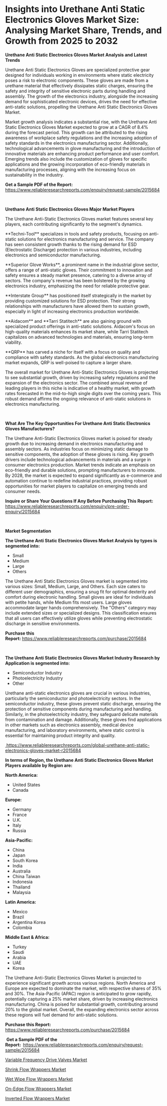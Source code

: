 <p><h1>Insights into Urethane Anti Static Electronics Gloves Market Size: Analysing Market Share, Trends, and Growth from 2025 to 2032</h1></p><p><strong>Urethane Anti Static Electronics Gloves Market Analysis and Latest Trends</strong></p>
<p><p>Urethane Anti Static Electronics Gloves are specialized protective gear designed for individuals working in environments where static electricity poses a risk to electronic components. These gloves are made from a urethane material that effectively dissipates static charges, ensuring the safety and integrity of sensitive electronic parts during handling and assembly. The growth of the electronics industry, alongside the increasing demand for sophisticated electronic devices, drives the need for effective anti-static solutions, propelling the Urethane Anti Static Electronics Gloves Market.</p><p>Market growth analysis indicates a substantial rise, with the Urethane Anti Static Electronics Gloves Market expected to grow at a CAGR of 8.4% during the forecast period. This growth can be attributed to the rising awareness of workplace safety regulations and the increasing adoption of safety standards in the electronics manufacturing sector. Additionally, technological advancements in glove manufacturing and the introduction of innovative materials are enhancing product performance and user comfort. Emerging trends also include the customization of gloves for specific applications and the growing incorporation of eco-friendly materials in manufacturing processes, aligning with the increasing focus on sustainability in the industry.</p></p>
<p><strong>Get a Sample PDF of the Report:&nbsp;</strong> <a href="https://www.reliableresearchreports.com/enquiry/request-sample/2015684?utm_campaign=2794&utm_medium=2&utm_source=Github&utm_content=ia&utm_term=29032025&utm_id=urethane-anti-static-electronics-gloves">https://www.reliableresearchreports.com/enquiry/request-sample/2015684</a></p>
<p>&nbsp;</p>
<p><strong>Urethane Anti Static Electronics Gloves Major Market Players</strong></p>
<p><p>The Urethane Anti-Static Electronics Gloves market features several key players, each contributing significantly to the segment's dynamics. </p><p>**Techni-Tool** specializes in tools and safety products, focusing on anti-static solutions for electronics manufacturing and service. The company has seen consistent growth thanks to the rising demand for ESD (Electrostatic Discharge) protection in various industries, including electronics and semiconductor manufacturing. </p><p>**Superior Glove Works**, a prominent name in the industrial glove sector, offers a range of anti-static gloves. Their commitment to innovation and safety ensures a steady market presence, catering to a diverse array of sectors. The company's revenue has been bolstered by the growing electronics industry, emphasizing the need for reliable protective gear.</p><p>**Interstate Group** has positioned itself strategically in the market by providing customized solutions for ESD protection. Their strong relationships with manufacturers have allowed them to sustain growth, especially in light of increasing electronics production worldwide.</p><p>**Aidacom** and **Tarri Statitech** are also gaining ground with specialized product offerings in anti-static solutions. Aidacom's focus on high-quality materials enhances its market share, while Tarri Statitech capitalizes on advanced technologies and materials, ensuring long-term viability.</p><p>**QRP** has carved a niche for itself with a focus on quality and compliance with safety standards. As the global electronics manufacturing market expands, QRP is well-poised to capture a larger share.</p><p>The overall market for Urethane Anti-Static Electronics Gloves is projected to see substantial growth, driven by increasing safety regulations and the expansion of the electronics sector. The combined annual revenue of leading players in this niche is indicative of a healthy market, with growth rates forecasted in the mid-to-high single digits over the coming years. This robust demand affirms the ongoing relevance of anti-static solutions in electronics manufacturing.</p></p>
<p>&nbsp;</p>
<p><strong>What Are The Key Opportunities For Urethane Anti Static Electronics Gloves Manufacturers?</strong></p>
<p><p>The Urethane Anti-Static Electronics Gloves market is poised for steady growth due to increasing demand in electronics manufacturing and assembly sectors. As industries focus on minimizing static damage to sensitive components, the adoption of these gloves is rising. Key growth drivers include technological advancements in materials and a surge in consumer electronics production. Market trends indicate an emphasis on eco-friendly and durable solutions, prompting manufacturers to innovate. By 2028, the market is expected to expand significantly as e-commerce and automation continue to redefine industrial practices, providing robust opportunities for market players to capitalize on emerging trends and consumer needs.</p></p>
<p><strong>Inquire or Share Your Questions If Any Before Purchasing This Report:</strong> <a href="https://www.reliableresearchreports.com/enquiry/pre-order-enquiry/2015684?utm_campaign=2794&utm_medium=2&utm_source=Github&utm_content=ia&utm_term=29032025&utm_id=urethane-anti-static-electronics-gloves">https://www.reliableresearchreports.com/enquiry/pre-order-enquiry/2015684</a></p>
<p>&nbsp;</p>
<p><strong>Market Segmentation</strong></p>
<p><strong>The Urethane Anti Static Electronics Gloves Market Analysis by types is segmented into:</strong></p>
<p><ul><li>Small</li><li>Medium</li><li>Large</li><li>Others</li></ul></p>
<p><p>The Urethane Anti Static Electronics Gloves market is segmented into various sizes: Small, Medium, Large, and Others. Each size caters to different user demographics, ensuring a snug fit for optimal dexterity and comfort during electronic handling. Small gloves are ideal for individuals with petite hands, while Medium fits most users. Large gloves accommodate larger hands comprehensively. The "Others" category may include extended sizes or specialized designs. This classification ensures that all users can effectively utilize gloves while preventing electrostatic discharge in sensitive environments.</p></p>
<p><strong>Purchase this Report:&nbsp;</strong><a href="https://www.reliableresearchreports.com/purchase/2015684?utm_campaign=2794&utm_medium=2&utm_source=Github&utm_content=ia&utm_term=29032025&utm_id=urethane-anti-static-electronics-gloves">https://www.reliableresearchreports.com/purchase/2015684</a></p>
<p>&nbsp;</p>
<p><strong>The Urethane Anti Static Electronics Gloves Market Industry Research by Application is segmented into:</strong></p>
<p><ul><li>Semiconductor Industry</li><li>Photoelectricity Industry</li><li>Other</li></ul></p>
<p><p>Urethane anti-static electronics gloves are crucial in various industries, particularly the semiconductor and photoelectricity sectors. In the semiconductor industry, these gloves prevent static discharge, ensuring the protection of sensitive components during manufacturing and handling. Similarly, in the photoelectricity industry, they safeguard delicate materials from contamination and damage. Additionally, these gloves find applications in other markets such as electronics assembly, medical device manufacturing, and laboratory environments, where static control is essential for maintaining product integrity and quality.</p></p>
<p><a href="https://www.reliableresearchreports.com/global-urethane-anti-static-electronics-gloves-market-r2015684?utm_campaign=2794&utm_medium=2&utm_source=Github&utm_content=ia&utm_term=29032025&utm_id=urethane-anti-static-electronics-gloves">&nbsp;https://www.reliableresearchreports.com/global-urethane-anti-static-electronics-gloves-market-r2015684</a></p>
<p><strong>In terms of Region, the Urethane Anti Static Electronics Gloves Market Players available by Region are:</strong></p>
<p>
    <p> <strong> North America: </strong>
        <ul>
            <li>United States</li>
            <li>Canada</li>
        </ul>
        </p> 
    <p> <strong> Europe: </strong>
        <ul>
            <li>Germany</li>
            <li>France</li>
            <li>U.K.</li>
            <li>Italy</li>
            <li>Russia</li>
        </ul>
        </p> 
    <p> <strong> Asia-Pacific: </strong>
        <ul>
            <li>China</li>
            <li>Japan</li>
            <li>South Korea</li>
            <li>India</li>
            <li>Australia</li>
            <li>China Taiwan</li>
            <li>Indonesia</li>
            <li>Thailand</li>
            <li>Malaysia</li>
        </ul>
        </p> 
    <p> <strong> Latin America: </strong>
        <ul>
            <li>Mexico</li>
            <li>Brazil</li>
            <li>Argentina Korea</li>
            <li>Colombia</li>
        </ul>
        </p> 
    <p> <strong> Middle East & Africa: </strong>
        <ul>
            <li>Turkey</li>
            <li>Saudi</li>
            <li>Arabia</li>
            <li>UAE</li>
            <li>Korea</li>
        </ul>
    </p>
    </p>
<p><p>The Urethane Anti-Static Electronics Gloves Market is projected to experience significant growth across various regions. North America and Europe are expected to dominate the market, with respective shares of 35% and 30%. The Asia-Pacific (APAC) region is anticipated to grow rapidly, potentially capturing a 25% market share, driven by increasing electronics manufacturing. China is poised for substantial growth, contributing around 20% to the global market. Overall, the expanding electronics sector across these regions will fuel demand for anti-static solutions.</p></p>
<p><strong>Purchase this Report: </strong><a href="https://www.reliableresearchreports.com/purchase/2015684?utm_campaign=2794&utm_medium=2&utm_source=Github&utm_content=ia&utm_term=29032025&utm_id=urethane-anti-static-electronics-gloves">https://www.reliableresearchreports.com/purchase/2015684</a></p>
<p>&nbsp;<strong>Get a Sample PDF of the Report:&nbsp;&nbsp;</strong><a href="https://www.reliableresearchreports.com/enquiry/request-sample/2015684?utm_campaign=2794&utm_medium=2&utm_source=Github&utm_content=ia&utm_term=29032025&utm_id=urethane-anti-static-electronics-gloves">https://www.reliableresearchreports.com/enquiry/request-sample/2015684</a></p>
<p><strong></strong></p>
<p><p><a href="https://www.linkedin.com/pulse/future-outlook-variable-frequency-drive-valves-market-04jye?utm_campaign=2794&utm_medium=2&utm_source=Github&utm_content=ia&utm_term=29032025&utm_id=urethane-anti-static-electronics-gloves">Variable Frequency Drive Valves Market</a></p><p><a href="https://www.linkedin.com/pulse/synopsis-global-shrink-flow-wrappers-market-trend-its-rapid-mff6e?utm_campaign=2794&utm_medium=2&utm_source=Github&utm_content=ia&utm_term=29032025&utm_id=urethane-anti-static-electronics-gloves">Shrink Flow Wrappers Market</a></p><p><a href="https://www.linkedin.com/pulse/wet-wipe-flow-wrappers-market-trend-analysis-suggests-significant-egq4c?utm_campaign=2794&utm_medium=2&utm_source=Github&utm_content=ia&utm_term=29032025&utm_id=urethane-anti-static-electronics-gloves">Wet Wipe Flow Wrappers Market</a></p><p><a href="https://www.linkedin.com/pulse/market-report-covering-on-edge-flow-wrappersmarket-share-development-fc2me?utm_campaign=2794&utm_medium=2&utm_source=Github&utm_content=ia&utm_term=29032025&utm_id=urethane-anti-static-electronics-gloves">On-Edge Flow Wrappers Market</a></p><p><a href="https://www.linkedin.com/pulse/latest-forecast-shows-inverted-flow-wrappers-market-size-poised-5adgc?utm_campaign=2794&utm_medium=2&utm_source=Github&utm_content=ia&utm_term=29032025&utm_id=urethane-anti-static-electronics-gloves">Inverted Flow Wrappers Market</a></p></p>